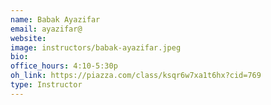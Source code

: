 ```yaml
---
name: Babak Ayazifar
email: ayazifar@
website: 
image: instructors/babak-ayazifar.jpeg
bio: 
office_hours: 4:10-5:30p
oh_link: https://piazza.com/class/ksqr6w7xa1t6hx?cid=769
type: Instructor
---
```

